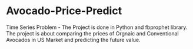 # Avocado-Price-Predict
Time Series Problem - The Project is done in Python and fbprophet library. The project is about comparing the prices of Orgnaic and Conventional Avocados in US Market and predicting the future value.

